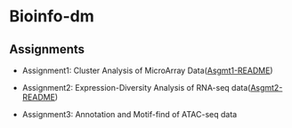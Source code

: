 # Bioinfo-dm

## Assignments

* Assignment1: Cluster Analysis of MicroArray Data([Asgmt1-README](https://github.com/Bocabbage/Bioinfo-dm/blob/master/Asgmt1/README.md))

* Assignment2: Expression-Diversity Analysis of RNA-seq data([Asgmt2-README](https://github.com/Bocabbage/Bioinfo-dm/blob/master/Asgmt2/README.md))

* Assignment3: Annotation and Motif-find of ATAC-seq data